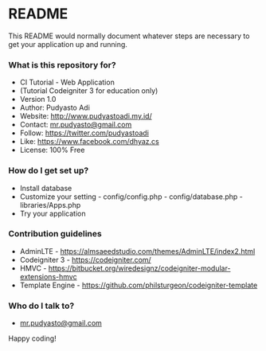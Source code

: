 # README #

This README would normally document whatever steps are necessary to get your application up and running.

### What is this repository for? ###

* CI Tutorial - Web Application
* (Tutorial Codeigniter 3 for education only)
* Version 1.0
* Author: 	Pudyasto Adi
* Website: 	http://www.pudyastoadi.my.id/
* Contact: 	mr.pudyasto@gmail.com
* Follow: 	https://twitter.com/pudyastoadi
* Like: 	https://www.facebook.com/dhyaz.cs
* License: 	100% Free

### How do I get set up? ###

* Install database
* Customize your setting
      - config/config.php
      - config/database.php
      - libraries/Apps.php
* Try your application

### Contribution guidelines ###

* AdminLTE - https://almsaeedstudio.com/themes/AdminLTE/index2.html
* Codeigniter 3 - https://codeigniter.com/
* HMVC - https://bitbucket.org/wiredesignz/codeigniter-modular-extensions-hmvc
* Template Engine - https://github.com/philsturgeon/codeigniter-template

### Who do I talk to? ###
* mr.pudyasto@gmail.com


Happy coding!
